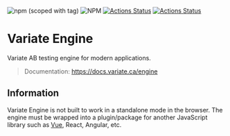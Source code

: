 ![npm (scoped with tag)](https://img.shields.io/npm/v/@variate/engine/latest?color=%234EC723)
![NPM](https://img.shields.io/npm/l/@variate/engine)
[![Actions Status](https://github.com/VariateHQ/variate-engine/workflows/Build/badge.svg)](https://github.com/VariateHQ/variate-engine/actions)
[![Actions Status](https://github.com/VariateHQ/variate-engine/workflows/Publish/badge.svg)](https://github.com/VariateHQ/variate-engine/actions)

# Variate Engine

Variate AB testing engine for modern applications. 

> Documentation: https://docs.variate.ca/engine

## Information

Variate Engine is not built to work in a standalone mode in the browser. The engine must be wrapped into a plugin/package
for another JavaScript library such as [Vue](https://github.com/variateapp/variate-vue), React, Angular, etc.
